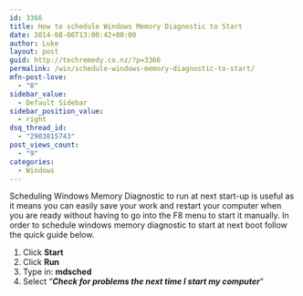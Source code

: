 ```yaml
---
id: 3366
title: How to schedule Windows Memory Diagnostic to Start
date: 2014-08-06T13:00:42+00:00
author: Luke
layout: post
guid: http://techremedy.co.nz/?p=3366
permalink: /win/schedule-windows-memory-diagnostic-to-start/
mfn-post-love:
  - "0"
sidebar_value:
  - Default Sidebar
sidebar_position_value:
  - right
dsq_thread_id:
  - "2903815743"
post_views_count:
  - "9"
categories:
  - Windows
---
```

Scheduling Windows Memory Diagnostic to run at next start-up is useful as it means you can easily save your work and restart your computer when you are ready without having to go into the F8 menu to start it manually. In order to schedule windows memory diagnostic to start at next boot follow the quick guide below.

  1. Click **Start**
  2. Click **Run**
  3. Type in: **mdsched**
  4. Select &#8220;_**Check for problems the next time I start my computer**_&#8220;